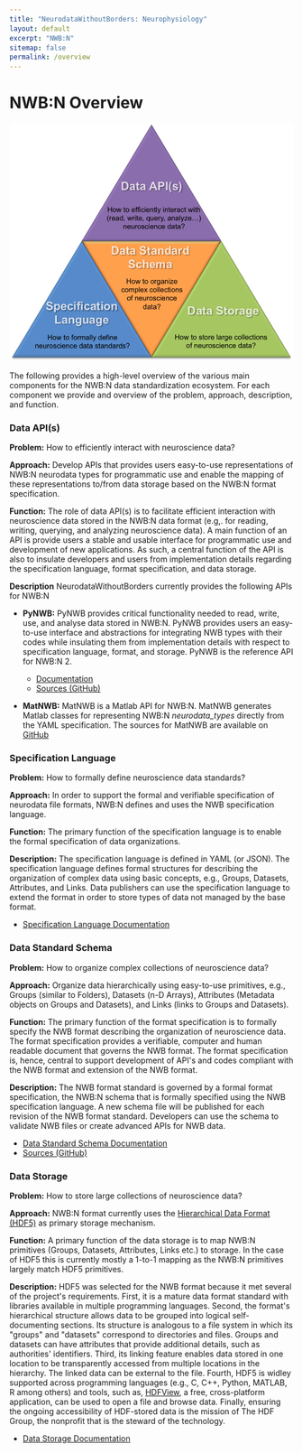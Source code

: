 ```yaml
---
title: "NeurodataWithoutBorders: Neurophysiology"
layout: default
excerpt: "NWB:N"
sitemap: false
permalink: /overview
---
```



# NWB:N Overview

<img alt="NWB:N Components" src="images/project_components.png" width="600" class="center-block">


The following provides a high-level overview of the various main components for the NWB:N data standardization
ecosystem. For each component we provide and overview of the problem, approach, description,
and function.

### Data API(s)

**Problem:** How to efficiently interact with neuroscience data?

**Approach:** Develop APIs that provides users easy-to-use representations of
NWB:N neurodata types for programmatic use and enable the mapping of these representations
to/from data storage based on the NWB:N format specification.

**Function:** The role of data API(s) is to facilitate efficient interaction
with neuroscience data stored in the NWB:N data format
(e.g,. for reading, writing, querying, and analyzing neuroscience data).
A main function of an API is provide users a stable and usable interface
for programmatic use and development of new applications. As such, a
central function of the API is also to insulate developers and users from
implementation details regarding the specification language, format specification,
and data storage.

**Description** NeurodataWithoutBorders currently provides the following APIs for NWB:N

* **PyNWB:** PyNWB provides critical functionality needed to read, write, use, and
  analyse data stored in NWB:N. PyNWB provides users an easy-to-use interface and abstractions
  for integrating NWB types with their codes while insulating them from implementation
  details with respect to specification language, format, and storage. PyNWB is the reference
  API for NWB:N 2.

   * <a href="{{ site.url }}{{ site.baseurl }}/pynwb">Documentation</a>
   * <a href="https://github.com/NeurodataWithoutBorders/pynwb"  target="_blank">Sources (GitHub) </a>


* **MatNWB:** MatNWB is a Matlab API for NWB:N. MatNWB generates Matlab classes for
  representing NWB:N *neurodata_types* directly from the YAML specification.
  The sources for MatNWB are available on
  <a href="https://github.com/NeurodataWithoutBorders/matnwb" target="_blank">GitHub</a>


### Specification Language

**Problem:** How to formally define neuroscience data standards?

**Approach:** In order to support the formal and verifiable specification of neurodata
file formats, NWB:N defines and uses the NWB specification
language.

**Function:** The primary function of the specification language is to enable
the formal specification of data organizations.

**Description:** The specification language is
defined in YAML (or JSON). The specification language defines formal
structures for describing the organization of complex data using basic
concepts, e.g., Groups, Datasets, Attributes, and Links.
Data publishers can use the specification language to extend
the format in order to store types of data not managed by the base format.

*  <a href="{{ site.url }}{{ site.baseurl }}/schemalanguage"> Specification Language Documentation</a>

### Data Standard Schema

**Problem:** How to organize complex collections of neuroscience data?

**Approach:** Organize data hierarchically using easy-to-use primitives, e.g.,
Groups (similar to Folders), Datasets (n-D Arrays), Attributes (Metadata objects on Groups and Datasets),
and Links (links to Groups and Datasets).

**Function:** The primary function of the format specification is to formally specify
the NWB format describing the organization of neuroscience data. The format specification
provides a verifiable, computer and human readable document that governs the NWB format.
The format specification is, hence, central to support development of API's and codes
compliant with the NWB format and extension of the NWB format.

**Description:** The NWB format standard is governed by a formal format specification,
the NWB:N schema that is formally specified using the NWB specification language.
A new schema file will be published for each revision of the NWB format
standard. Developers can use the schema to validate NWB files or create
advanced APIs for NWB data.

* <a href="{{ site.url }}{{ site.baseurl }}/datastandard">Data Standard Schema Documentation</a>
* <a href="https://github.com/NeurodataWithoutBorders/nwb-schema" target="_blank">Sources (GitHub)</a>


### Data Storage

**Problem:** How to store large collections of neuroscience data?

**Approach:** NWB:N format currently uses the [Hierarchical Data Format (HDF5)](https://www.hdfgroup.org/HDF5/)
as primary storage mechanism.

**Function:** A primary function of the data storage is to map
NWB:N primitives (Groups, Datasets, Attributes, Links etc.) to storage.
In the case of HDF5 this is currently mostly a 1-to-1 mapping as the NWB:N
primitives largely match HDF5 primitives.

**Description:** HDF5 was selected for the NWB format because it met several of the project's
requirements. First, it is a mature data format standard with libraries
available in multiple programming languages. Second, the format's
hierarchical structure allows data to be grouped into logical
self-documenting sections. Its structure is analogous to a file system
in which its "groups" and "datasets" correspond to directories and
files. Groups and datasets can have attributes that provide additional
details, such as authorities' identifiers. Third, its linking feature
enables data stored in one location to be transparently accessed from
multiple locations in the hierarchy. The linked data can be external to
the file. Fourth, HDF5 is widley supported across programming languages
(e.g., C, C++, Python, MATLAB, R among others) and tools, such as,
[HDFView](https://www.hdfgroup.org/products/java/hdfview/), a free,
cross-platform application, can be used to open a file and browse data.
Finally, ensuring the ongoing accessibility of HDF-stored data is the
mission of The HDF Group, the nonprofit that is the steward of the
technology.

*  <a href="{{ site.url }}{{ site.baseurl }}/storage_hdf">Data Storage Documentation</a>








